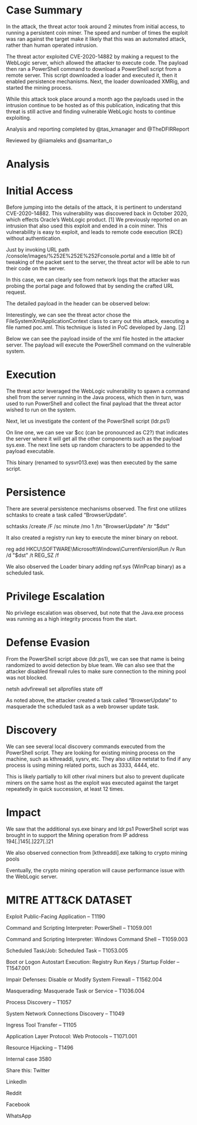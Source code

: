 # Case Summary

In the attack, the threat actor took around 2 minutes from initial access, to running a persistent coin miner. The speed and number of times the exploit was ran against the target make it likely that this was an automated attack, rather than human operated intrusion.

The threat actor exploited CVE-2020-14882 by making a request to the WebLogic server, which allowed the attacker to execute code. The payload then ran a PowerShell command to download a PowerShell script from a remote server. This script downloaded a loader and executed it, then it enabled persistence mechanisms. Next, the loader downloaded XMRig, and started the mining process.

While this attack took place around a month ago the payloads used in the intrusion continue to be hosted as of this publication, indicating that this threat is still active and finding vulnerable WebLogic hosts to continue exploiting.

Analysis and reporting completed by @tas_kmanager and @TheDFIRReport

Reviewed by @iiamaleks and @samaritan_o

# Analysis

# Initial Access

Before jumping into the details of the attack, it is pertinent to understand CVE-2020-14882. This vulnerability was discovered back in October 2020, which effects Oracle’s WebLogic product. [1] We previously reported on an intrusion that also used this exploit and ended in a coin miner. This vulnerability is easy to exploit, and leads to remote code execution (RCE) without authentication.

Just by invoking URL path /console/images/%252E%252E%252Fconsole.portal and a little bit of tweaking of the packet sent to the server, the threat actor will be able to run their code on the server.

In this case, we can clearly see from network logs that the attacker was probing the portal page and followed that by sending the crafted URL request.

The detailed payload in the header can be observed below:

Interestingly, we can see the threat actor chose the FileSystemXmlApplicationContext class to carry out this attack, executing a file named poc.xml. This technique is listed in PoC developed by Jang. [2]

Below we can see the payload inside of the xml file hosted in the attacker server. The payload will execute the PowerShell command on the vulnerable system.

# Execution

The threat actor leveraged the WebLogic vulnerability to spawn a command shell from the server running in the Java process, which then in turn, was used to run PowerShell and collect the final payload that the threat actor wished to run on the system.

Next, let us investigate the content of the PowerShell script (ldr.ps1)

On line one, we can see var $cc (can be pronounced as C2?) that indicates the server where it will get all the other components such as the payload sys.exe. The next line sets up random characters to be appended to the payload executable.

This binary (renamed to sysvr013.exe) was then executed by the same script.

# Persistence

There are several persistence mechanisms observed. The first one utilizes schtasks to create a task called “BrowserUpdate”.

schtasks /create /F /sc minute /mo 1 /tn "BrowserUpdate" /tr "$dst"

It also created a registry run key to execute the miner binary on reboot.

reg add HKCU\SOFTWARE\Microsoft\Windows\CurrentVersion\Run /v Run /d "$dst" /t REG_SZ /f

We also observed the Loader binary adding npf.sys (WinPcap binary) as a scheduled task.

# Privilege Escalation

No privilege escalation was observed, but note that the Java.exe process was running as a high integrity process from the start.

# Defense Evasion

From the PowerShell script above (ldr.ps1), we can see that name is being randomized to avoid detection by blue team. We can also see that the attacker disabled firewall rules to make sure connection to the mining pool was not blocked.

netsh advfirewall set allprofiles state off

As noted above, the attacker created a task called “BrowserUpdate” to masquerade the scheduled task as a web browser update task.

# Discovery

We can see several local discovery commands executed from the PowerShell script. They are looking for existing mining process on the machine, such as kthreaddi, sysrv, etc. They also utilize netstat to find if any process is using mining related ports, such as 3333, 4444, etc.

This is likely partially to kill other rival miners but also to prevent duplicate miners on the same host as the exploit was executed against the target repeatedly in quick succession, at least 12 times.

# Impact

We saw that the additional sys.exe binary and ldr.ps1 PowerShell script was brought in to support the Mining operation from IP address 194[.]145[.]227[.]21

We also observed connection from [kthreaddi].exe talking to crypto mining pools

Eventually, the crypto mining operation will cause performance issue with the WebLogic server.

# MITRE ATT&CK DATASET
Exploit Public-Facing Application – T1190

Command and Scripting Interpreter: PowerShell – T1059.001

Command and Scripting Interpreter: Windows Command Shell – T1059.003

Scheduled Task/Job: Scheduled Task – T1053.005

Boot or Logon Autostart Execution: Registry Run Keys / Startup Folder – T1547.001

Impair Defenses: Disable or Modify System Firewall – T1562.004

Masquerading: Masquerade Task or Service – T1036.004

Process Discovery – T1057

System Network Connections Discovery – T1049

Ingress Tool Transfer – T1105

Application Layer Protocol: Web Protocols – T1071.001

Resource Hijacking – T1496

Internal case 3580

Share this: Twitter

LinkedIn

Reddit

Facebook

WhatsApp

